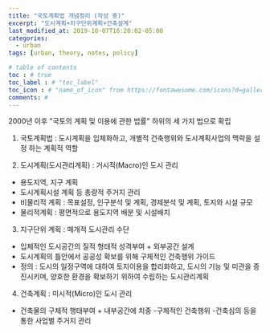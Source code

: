 ```yaml
---
title: "국토계획법 개념정리 (작성 중)"
excerpt: "도시계획+지구단위계획+건축설계"
last_modified_at: 2019-10-07T16:20:02-05:00
categories:
  - urban
tags: [urban, theory, notes, policy]

# table of contents
toc : # true
toc_label : # "toc_label"
toc_icon : # "name_of_icon" from https://fontawesome.com/icons?d=gallery&s=solid&m=free
comments: #
---
```


2000년 이후 "국토의 계획 및 이용에 관한 법률" 하위의 세 가지 법으로 확립

1. 국토계획법 : 도시계획을 입체화하고, 개별적 건축행위와 도시계획사업의 맥락을 설정 하는 계획적 역할

2. 도시계획(도시관리계획) : 거시적(Macro)인 도시 관리
  - 용도지역, 지구 계획
  - 도시계획시설 계획 등 총량적 주거지 관리
  - 비물리적 계획 : 목표설정, 인구분석 및 계획, 경제분석 및 계획, 토지와 시설 규모
  - 물리적계획 : 평면적으로 용도지역 배분 및 시설배치
  
3. 지구단위 계획 : 매개적 도시관리 수단
  - 입체적인 도시공간의 질적 형태적 성격부여 + 외부공간 설계
  - 도시계획의 틀안에서 공공성 확보를 위해 구체적인 건축행위 가이드
  - 정의 : 도시의 일정구역에 대하여 토지이용을 합리화하고, 도시의 기능 및 미관을 증진시키며, 양호한 환경을 확보하기 위하여 수립하는 도시관리계획
  
4. 건축계획 : 미시적(Micro)인 도시 관리
  - 건축물의 구체적 행태부여 + 내부공간에 치중
  -구체적인 건축행위
  -건축심의 등을 통한 사업별 주거지 관리
